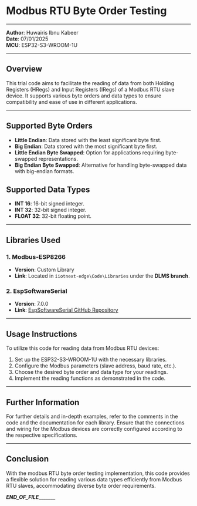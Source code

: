 # Modbus RTU Byte Order Testing  

---  

**Author**: Huwairis Ibnu Kabeer  
**Date**: 07/01/2025  
**MCU**: ESP32-S3-WROOM-1U  

---  

## Overview  
This trial code aims to facilitate the reading of data from both Holding Registers (HRegs) and Input Registers (IRegs) of a Modbus RTU slave device. It supports various byte orders and data types to ensure compatibility and ease of use in different applications.  

---  

## Supported Byte Orders  
- **Little Endian**: Data stored with the least significant byte first.  
- **Big Endian**: Data stored with the most significant byte first.  
- **Little Endian Byte Swapped**: Option for applications requiring byte-swapped representations.  
- **Big Endian Byte Swapped**: Alternative for handling byte-swapped data with big-endian formats.  

## Supported Data Types  
- **INT 16**: 16-bit signed integer.  
- **INT 32**: 32-bit signed integer.  
- **FLOAT 32**: 32-bit floating point.  

---  

## Libraries Used  
### 1. Modbus-ESP8266  
- **Version**: Custom Library  
- **Link**: Located in `iiotnext-edge\Code\Libraries` under the **DLMS branch**.  

### 2. EspSoftwareSerial  
- **Version**: 7.0.0  
- **Link**: [EspSoftwareSerial GitHub Repository](https://github.com/plerup/espsoftwareserial/)  

---  

## Usage Instructions  
To utilize this code for reading data from Modbus RTU devices:  
1. Set up the ESP32-S3-WROOM-1U with the necessary libraries.  
2. Configure the Modbus parameters (slave address, baud rate, etc.).  
3. Choose the desired byte order and data type for your readings.  
4. Implement the reading functions as demonstrated in the code.  

---  

## Further Information  
For further details and in-depth examples, refer to the comments in the code and the documentation for each library. Ensure that the connections and wiring for the Modbus devices are correctly configured according to the respective specifications.  

---  

## Conclusion  
With the modbus RTU byte order testing implementation, this code provides a flexible solution for reading various data types efficiently from Modbus RTU slaves, accommodating diverse byte order requirements.  


___________________________________________END_OF_FILE__________________________________________________